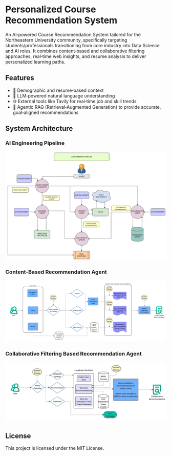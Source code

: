# Personalized Course Recommendation System

An AI‑powered Course Recommendation System tailored for the Northeastern University community, specifically targeting students/professionals transitioning from core industry into Data Science and AI roles. It combines content‑based and collaborative filtering approaches, real‑time web insights, and resume analysis to deliver personalized learning paths.

## Features

- 📄 Demographic and resume‑based context  
- 🧠 LLM‑powered natural language understanding  
- 🌐 External tools like Tavily for real‑time job and skill trends  
- 🤖 Agentic RAG (Retrieval‑Augmented Generation) to provide accurate, goal‑aligned recommendations

## System Architecture

### AI Engineering Pipeline

![AI Engineering Pipeline](docs/flow_diagrams/AI%20Engineering%20Pipeline.png)

### Content‑Based Recommendation Agent

![Content‑Based Recommendation Agent](docs/flow_diagrams/Content%20Agent%20Flow.png)

### Collaborative Filtering Based Recommendation Agent

![Collaborative Filtering‑Based Recommendation Agent](docs/flow_diagrams/Collaborative%20Filtering%20Agent%20Flow.jpg)

## License

This project is licensed under the MIT License.